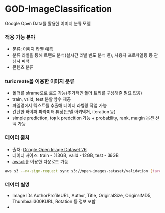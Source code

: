 # GOD-ImageClassification
Google Open Data를 활용한 이미지 분류 모델

### 적용 가능 분야
- 분류: 이미지 라벨 예측
- 분류 라벨을 통해 트렌드 분석(실시간 라벨 빈도 분석 등), 사용자 프로파일링 등 관심사 파악
- 콘텐츠 분류

### turicreate을 이용한 이미지 분류
- 폴더를 sframe으로 로드 가능(추가적인 폴더 트리를 구성해줄 필요 없음)
- train, vaild, test 분할 함수 제공
- 파일명에서 텍스트를 추출해 데이터 라벨링 작업 가능
- 간단한 하이퍼 파라미터 튜닝(모델 아키텍처, iteration 등)
- simple prediction, top k predcition 가능 + probability, rank, margin 옵션 선택 가능

### 데이터 출처
- 출처: [Google Open Image Dataset V6](https://storage.googleapis.com/openimages/web/index.html)
- 데이터 사이즈: train - 513GB, vaild - 12GB, test - 36GB
- [awscli](https://aws.amazon.com/ko/cli/)를 이용한 다운로드 가능
```bash
aws s3 --no-sign-request sync s3://open-images-dataset/validation [target_dir/validation]
```

### 데이터 설명
- Image IDs
    AuthorProfileURL, Author, Title, OriginalSize, OriginalMD5, Thumbnail300KURL, Rotation 등 정보 포함
- 
